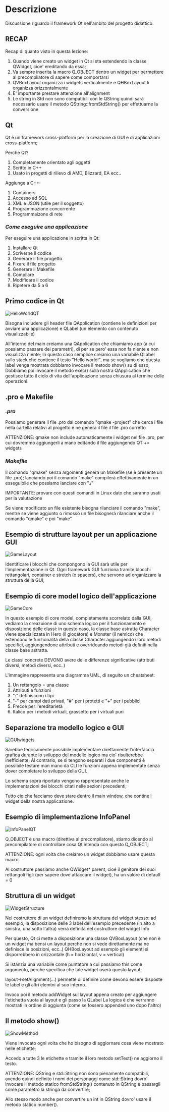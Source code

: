 # **Descrizione**

Discussione riguardo il framework Qt nell'ambito del progetto didattico.


## **RECAP**

Recap di quanto visto in questa lezione:

1.  Quando viene creato un widget in Qt si sta estendendo la classe QWidget, cioe' ereditando da essa;
2.  Va sempre inserita la macro Q_OBJECT dentro un widget per permettere al precompliatore di sapere come comportarsi
3.  QVBoxLayout organizza i widgets verticalmente e QHBoxLayout li organizza orizzontalmente
4.  E' importante prestare attenzione all'alignment
5.  Le string in Std non sono compatibili con le QString quindi sarà necessario usare il metodo QString::fromStdString() per effettuarne la conversione


## **Qt**

Qt è un framework cross-platform per la creazione di GUI e di applicazioni cross-platform;

Perche Qt?
1. Completamente orientato agli oggetti
2. Scritto in C++
3. Usato in progetti di rilievo di AMD, Blizzard, EA ecc..

Aggiunge a C++:
1. Containers
2. Accesso ad SQL
3. XML e JSON (utile per il soggetto)
4. Programmazione concorrente
5. Programmaizone di rete

### *Come eseguire una applicazione*

Per eseguire una applicazione in scritta in Qt:
1. Installare Qt
2. Scriverne il codice
3. Generare il file progetto
4. Fixare il file progetto
5. Generare il Makefile
6. Compilare
7. Modificare il codice
8. Ripetere da 5 a 6


## **Primo codice in Qt**

![HelloWorldQT](../assets/QtHELLOWORLD.png)

Bisogna includere gli header file QApplication (contiene le definizioni per avviare una applicazione) e QLabel (un elemento con contenuto visualizzabile)

All'interno del main creiamo una QApplication che chiamiamo app (a cui possiamo passare dei parametri), di per se pero' essa non fa niente e non visualizza niente;
In questo caso semplice creiamo una variabile QLabel sullo stack che contiene il testo "Hello world!", ma se vogliamo che questa label venga mostrata dobbiamo invocare il metodo show() su di esso;
Dobbiamo poi invocare il metodo exec() sulla nostra QApplication che gestisce tutto il ciclo di vita dell'applicazione senza chiusura al termine delle operazioni.

## **.pro e Makefile**

### *.pro*

Possiamo generare il file .pro dal comando "qmake -project" che cerca i file nella cartella relativi al progetto e ne genera il file il file .pro corretto

ATTENZIONE: qmake non include automaticamente i widget nel file .pro, per cui dovremmo aggiungerli a mano editando il file aggiungendo QT += widgets

### *Makefile*

Il comando "qmake" senza argomenti genera un Makefile (se è presente un file .pro);
lanciando poi il comando "make" compilerà effettivamente in un esseguibile che possiamo lanciare con "./"

IMPORTANTE: provare con questi comandi in Linux dato che saranno usati per la valutazione

Se viene modificato un file esistente bisogna rilanciare il comando "make", mentre se viene aggiunto o rimosso un file bisognerà rilanciare anche il comando "qmake" e poi "make"


## **Esempio di strutture layout per un applicazione GUI**

![GameLayout](../assets/QtLayout.png)

Identificare i blocchi che compongono la GUI sarà utile per l'implementazione in Qt.
Ogni framework GUI funziona tramite blocchi rettangolari, container e stretch (o spacers), che servono ad organizzare la struttura della GUI;


## **Esempio di core model logico dell'applicazione**

![GameCore](../assets/CoreModel.png)

In questo esempio di core model, completamente scorrelato dalla GUI, vediamo la creazuione di uno schema logico per il funzionamento e disposizione delle classi: in questo caso, la classe base astratta Character viene specializzata in Hero (il giocatore) e Monster (il nemico) che estendono le funzionalità della classe Character aggiungendo i loro metodi specifici, aggiungendone attributi e overrideando metodi già definiti nella classe base astratta.

Le classi concrete DEVONO avere delle differenze significative (attributi diversi, metodi diversi, ecc..)

L'immagine rappresenta una diagramma UML, di seguito un cheatsheet:
1. Un rettangolo = una classe
2. Attributi e funzioni
3. ":" definiscono i tipi
4. "-" per campi dati privati, "#" per i protetti e "+" per i pubblici
5. Frecce per l'ereditarietà
6. Italico per i metodi virtuali, grassetto per i virtuali puri


## **Separazione tra modello logico e GUI**

![GUIwidgets](../assets/GUIwidgets.png)

Sarebbe teoricamente possibile implementare direttamente l'interfaccia grafica durante lo sviluppo del modello logico ma cio' risulterebbe inefficiente;
Al contrario, se si tengono separati i due componenti è possibile testare man mano da CLI le funzioni appena implementate senza dover completare lo sviluppo della GUI.

Lo schema sopra riportato vengono rappresentate anche le implementazioni dei blocchi citati nelle sezioni precedenti;

Tutto cio che facciamo deve stare dentro il main window, che contine i widget della nostra applicazione.


## **Esempio di implementazione InfoPanel**

![InfoPanelQT](../assets/InfoPanelQT.png)

Q_OBJECT è una macro (direttiva al precompilatore), stiamo dicendo al precompilatore di controllare cosa Qt intenda con questo Q_OBJECT;

ATTENZIONE: ogni volta che creiamo un widget dobbiamo usare questa macro

Al costruttore passiamo anche QWidget* parent, cioé il genitore dei suoi rettangoli figli (per sapere dove attaccare il widget), ha un valore di default = 0


## **Struttura di un widget**

![WidgetStructure](../assets/WidgetConstructor.png)

Nel costruttore di un widget definiremo la struttura del widget stesso: ad esempio, la disposizione delle 3 label dell'esempio precedente (in alto a sinistra, una sotto l'altra) verrà definita nel costruttore del widget Info

Per questo, Qt ci mette a disposizione una classe QVBoxLayout (che non è un widget ma bensi un layout perche non si vede direttamente ma ne definisce le posizioni, ecc..) 
QHBoxLayout ad esempio gli elementi si disporrebbero in orizzontale (h = horiziontal, v = vertical)

Si istanzia una variabile come puntatore a cui passiamo this come argomento,  perche specifica che tale widget userà questo layout;

layout->setAlignment(...) permette di definire come devono essere disposte le label e gli altri elemtni al suo interno.

Invoco poi il metodo addWidget sul layout appena creato per aggiungere l'etichetta vuota al layout e gli passo la QLabel 
La logica è che verranno mostrati in ordine di aggiunta (come se fossero appended uno dopo l'altro)


## **Il metodo show()**

![ShowMethod](../assets/ShowMethod.png)

Viene invocato ogni volta che ho bisogno di aggiornare cosa viene mostrato nelle etichette;

Accedo a tutte 3 le etichette e tramite il loro metodo setText() ne aggiorno il testo.

ATTENZIONE: QString e std::String non sono pienamente compatibili, avendo quindi definito i nomi dei personaggi come std::String dovro' invocare il metodo statico fromStdString() contenuto in QString e passargli come parametro la stringa da convertire;

Allo stesso modo anche per convertire un int in QString dovro' usare il metodo statico number().





